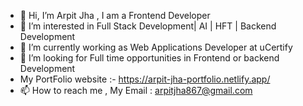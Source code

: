 - 👋 Hi, I’m Arpit Jha , I am a Frontend Developer
- 👀 I’m interested in Full Stack Development| AI | HFT | Backend Development
- 🌱 I’m currently working as Web Applications Developer at uCertify
- 💞️ I’m looking for Full time opportunities in Frontend or backend Development
- My PortFolio website :- https://arpit-jha-portfolio.netlify.app/
- 📫 How to reach me , My Email : arpitjha867@gmail.com


<!---
arpitjha867/arpitjha867 is a ✨ special ✨ repository because its `README.md` (this file) appears on your GitHub profile.
You can click the Preview link to take a look at your changes.
--->
